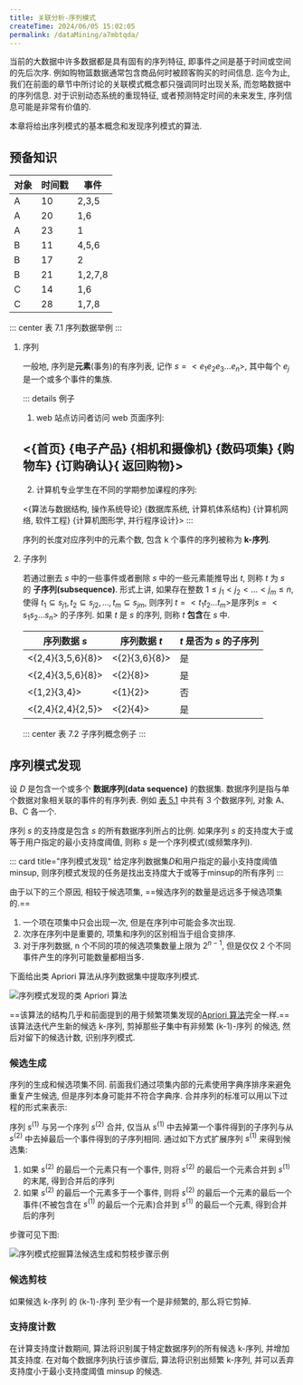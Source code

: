 ```yaml
---
title: 关联分析-序列模式
createTime: 2024/06/05 15:02:05
permalink: /dataMining/a7mbtqda/
---
```

当前的大数据中许多数据都是具有固有的序列特征, 即事件之间是基于时间或空间的先后次序. 例如购物篮数据通常包含商品何时被顾客购买的时间信息. 迄今为止, 我们在前面的章节中所讨论的关联模式概念都只强调同时出现关系, 而忽略数据中的序列信息. 对于识别动态系统的重现特征, 或者预测特定时间的未来发生, 序列信息可能是非常有价值的.

本章将给出序列模式的基本概念和发现序列模式的算法.
<!-- more -->

## 预备知识

| 对象 | 时间戳 | 事件    |
| ---- | ------ | ------- |
| A    | 10     | 2,3,5   |
| A    | 20     | 1,6     |
| A    | 23     | 1       |
| B    | 11     | 4,5,6   |
| B    | 17     | 2       |
| B    | 21     | 1,2,7,8 |
| C    | 14     | 1,6     |
| C    | 28     | 1,7,8   |

::: center
表 7.1 序列数据举例
:::

1. 序列
   
    一般地, 序列是**元素**(事务)的有序列表, 记作 $s = <e_1e_2e_3\dots e_n>$, 其中每个 $e_j$ 是一个或多个事件的集族. 

    ::: details 例子
    1. web 站点访问者访问 web 页面序列:

      <{首页} {电子产品} {相机和摄像机} {数码项集} {购物车} {订购确认}{ 返回购物}>
    ---
    2. 计算机专业学生在不同的学期参加课程的序列:

      <{算法与数据结构, 操作系统导论} {数据库系统, 计算机体系结构} {计算机网络, 软件工程} {计算机图形学, 并行程序设计}>
    :::

    序列的长度对应序列中的元素个数, 包含 k 个事件的序列被称为 **k-序列**.

2. 子序列
   
    若通过删去 $s$ 中的一些事件或者删除 $s$ 中的一些元素能推导出 $t$, 则称 $t$ 为 $s$ 的 **子序列(subsequence)**. 形式上讲, 如果存在整数 $1 \le j_1<j_2<\dots <j_m \le n$, 使得 $t_1 \subseteq s_{j1}, t_2 \subseteq s_{j2}, \dots , t_m \subseteq s_{jm}$, 则序列 $t=<t_1t_2\dots t_m>$是序列$s=<s_1s_2\dots s_n>$ 的子序列. 如果 $t$ 是 $s$ 的序列, 则称 $t$ **包含**在 $s$ 中.
    
    | 序列数据 $s$      | 序列数据 $t$  | $t$ 是否为 $s$ 的子序列 |
    | ----------------- | ------------- | ----------------------- |
    | <{2,4}{3,5,6}{8}> | <{2}{3,6}{8}> | 是                      |
    | <{2,4}{3,5,6}{8}> | <{2}{8}>      | 是                      |
    | <{1,2}{3,4}>      | <{1}{2}>      | 否                      |
    | <{2,4}{2,4}{2,5}> | <{2}{4}>      | 是                      |
    ::: center
    表 7.2 子序列概念例子
    :::
   
## 序列模式发现
设 $D$ 是包含一个或多个 **数据序列(data sequence)** 的数据集. 数据序列是指与单个数据对象相关联的事件的有序列表. 例如 [表 5.1](/dataMining/z281l5nw/#兴趣度的客观度量) 中共有 3 个数据序列, 对象 A、B、C 各一个.

序列 $s$ 的支持度是包含 $s$ 的所有数据序列所占的比例. 如果序列 $s$ 的支持度大于或等于用户指定的最小支持度阈值, 则称 $s$ 是一个序列模式(或频繁序列).

::: card  title="序列模式发现" 
给定序列数据集$D$和用户指定的最小支持度阈值minsup, 则序列模式发现的任务是找出支持度大于或等于minsup的所有序列
:::

由于以下的三个原因, 相较于候选项集, ==候选序列的数量是远远多于候选项集的.==
1. 一个项在项集中只会出现一次, 但是在序列中可能会多次出现.
2. 次序在序列中是重要的, 项集和序列的区别相当于组合变排序.
3. 对于序列数据, n 个不同的项的候选项集数量上限为 $2^{n-1}$, 但是仅仅 2 个不同事件产生的序列可能数量都相当多.

下面给出类 Apriori 算法从序列数据集中提取序列模式.

![序列模式发现的类 Apriori 算法](/illustration/apriori-algorithm-for-sequential-pattern-discovery.png)

==该算法的结构几乎和前面提到的用于频繁项集发现的[Apriori 算法](/dataMining/ngr8k26m/#apriori-pseudocode)完全一样.== 该算法迭代产生新的候选 k-序列, 剪掉那些子集中有非频繁 (k-1)-序列 的候选, 然后对留下的候选计数, 识别序列模式.

### 候选生成
序列的生成和候选项集不同. 前面我们通过项集内部的元素使用字典序排序来避免重复产生候选, 但是序列本身可能并不符合字典序. 合并序列的标准可以用以下过程的形式来表示:

序列 $s^{(1)}$ 与另一个序列 $s^{(2)}$ 合并, 仅当从 $s^{(1)}$ 中去掉第一个事件得到的子序列与从 $s^{(2)}$ 中去掉最后一个事件得到的子序列相同. 通过如下方式扩展序列 $s^{(1)}$ 来得到候选集:

1. 如果 $s^{(2)}$ 的最后一个元素只有一个事件, 则将 $s^{(2)}$ 的最后一个元素合并到 $s^{(1)}$ 的末尾, 得到合并后的序列
2. 如果 $s^{(2)}$ 的最后一个元素多于一个事件, 则将 $s^{(2)}$ 的最后一个元素的最后一个事件(不被包含在 $s^{(1)}$ 的最后一个元素)合并到 $s^{(1)}$ 的最后一个元素, 得到合并后的序列

步骤可见下图:

![序列模式挖掘算法候选生成和剪枝步骤示例](/illustration/examples-sequential-pattern-mining-algorithm.png)

### 候选剪枝
如果候选 k-序列 的 (k-1)-序列 至少有一个是非频繁的, 那么将它剪掉.

### 支持度计数
在计算支持度计数期间, 算法将识别属于特定数据序列的所有候选 k-序列, 并增加其支持度. 在对每个数据序列执行该步骤后, 算法将识别出频繁 k-序列, 并可以丢弃支持度小于最小支持度阈值 minsup 的候选.
